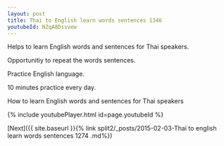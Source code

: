 ```yaml
---
layout: post
title: Thai to English learn words sentences 1346 
youtubeId: NZqA8Dssvew
---
```

 
 
Helps to learn English words and sentences for Thai speakers.

Opportunitiy to repeat the words sentences. 

Practice English language. 
 
10 minutes practice every day. 
 
How to learn English words and sentences for Thai speakers 
 
{% include youtubePlayer.html id=page.youtubeId %}
 
 
[Next]({{ site.baseurl }}{% link  split2/_posts/2015-02-03-Thai to english learn words sentences 1274 .md%})
 
